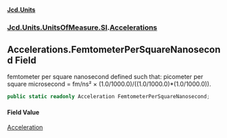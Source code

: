 #### [Jcd.Units](index 'index')
### [Jcd.Units.UnitsOfMeasure.SI](Jcd.Units.UnitsOfMeasure.SI 'Jcd.Units.UnitsOfMeasure.SI').[Accelerations](Accelerations 'Jcd.Units.UnitsOfMeasure.SI.Accelerations')

## Accelerations.FemtometerPerSquareNanosecond Field

femtometer per square nanosecond defined such that: picometer per square microsecond = fm/ns² ×
(1.0/1000.0)/((1.0/1000.0)*(1.0/1000.0)).

```csharp
public static readonly Acceleration FemtometerPerSquareNanosecond;
```

#### Field Value
[Acceleration](Acceleration 'Jcd.Units.UnitTypes.Acceleration')